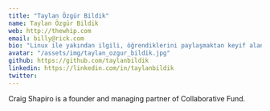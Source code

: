 ```yaml
---
title: "Taylan Özgür Bildik"
name: Taylan Özgür Bildik
web: http://thewhip.com
email: billy@rick.com
bio: "Linux ile yakından ilgili, öğrendiklerini paylaşmaktan keyif alan biriyim.Linux ile yakından ilgili, öğrendiklerini paylaşmaktan keyif alan biriyim.Linux ile yakından ilgili, öğrendiklerini paylaşmaktan keyif alan biriyim.Linux ile yakından ilgili, öğrendiklerini paylaşmaktan keyif alan biriyim.Linux ile yakından ilgili, öğrendiklerini paylaşmaktan keyif alan biriyim."
avatar: "/assets/img/taylan_ozgur_bildik.jpg"
github: https://github.com/taylanbildik
linkedin: https://linkedin.com/in/taylanbildik
twitter:
---
```


Craig Shapiro is a founder and managing partner of Collaborative Fund.
